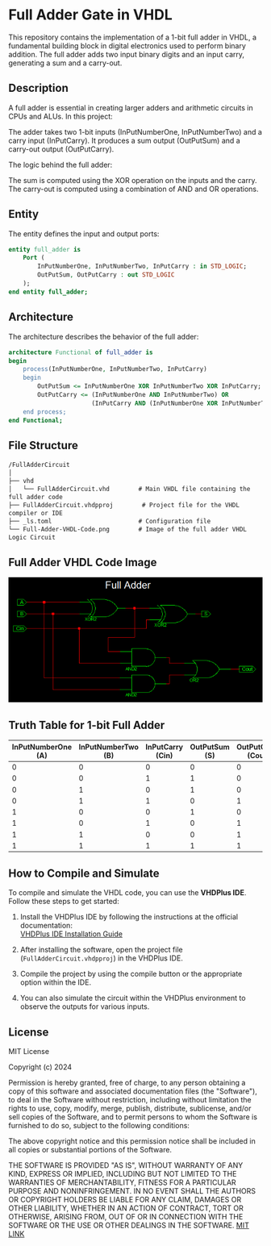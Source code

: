 # Full Adder Gate in VHDL

This repository contains the implementation of a 1-bit full adder in VHDL, a fundamental building block in digital electronics used to perform binary addition. The full adder adds two input binary digits and an input carry, generating a sum and a carry-out.

## Description
A full adder is essential in creating larger adders and arithmetic circuits in CPUs and ALUs. In this project:

The adder takes two 1-bit inputs (InPutNumberOne, InPutNumberTwo) and a carry input (InPutCarry).
It produces a sum output (OutPutSum) and a carry-out output (OutPutCarry).

The logic behind the full adder:

The sum is computed using the XOR operation on the inputs and the carry.
The carry-out is computed using a combination of AND and OR operations.

## Entity

The entity defines the input and output ports:
```vhdl
entity full_adder is
    Port (
        InPutNumberOne, InPutNumberTwo, InPutCarry : in STD_LOGIC;
        OutPutSum, OutPutCarry : out STD_LOGIC
    );
end entity full_adder;
```
## Architecture
The architecture describes the behavior of the full adder:
```vhdl
architecture Functional of full_adder is
begin
    process(InPutNumberOne, InPutNumberTwo, InPutCarry)
    begin
        OutPutSum <= InPutNumberOne XOR InPutNumberTwo XOR InPutCarry;
        OutPutCarry <= (InPutNumberOne AND InPutNumberTwo) OR 
                       (InPutCarry AND (InPutNumberOne XOR InPutNumberTwo));
    end process;
end Functional;
```

## File Structure
```
/FullAdderCircuit
│
├── vhd
│   └── FullAdderCircuit.vhd        # Main VHDL file containing the full adder code
├── FullAdderCircuit.vhdpproj        # Project file for the VHDL compiler or IDE
├── _ls.toml                        # Configuration file
└── Full-Adder-VHDL-Code.png        # Image of the full adder VHDL Logic Circuit
```
## Full Adder VHDL Code Image

![Full Adder VHDL Code](Full-Adder-VHDL-Code.png)

## Truth Table for 1-bit Full Adder

| InPutNumberOne (A) | InPutNumberTwo (B) | InPutCarry (Cin) | OutPutSum (S) | OutPutCarry (Cout) |
|--------------------|--------------------|------------------|---------------|--------------------|
| 0                  | 0                  | 0                | 0             | 0                  |
| 0                  | 0                  | 1                | 1             | 0                  |
| 0                  | 1                  | 0                | 1             | 0                  |
| 0                  | 1                  | 1                | 0             | 1                  |
| 1                  | 0                  | 0                | 1             | 0                  |
| 1                  | 0                  | 1                | 0             | 1                  |
| 1                  | 1                  | 0                | 0             | 1                  |
| 1                  | 1                  | 1                | 1             | 1                  |

## How to Compile and Simulate

To compile and simulate the VHDL code, you can use the **VHDPlus IDE**. Follow these steps to get started:

1. Install the VHDPlus IDE by following the instructions at the official documentation:  
   [VHDPlus IDE Installation Guide](https://vhdplus.com/docs/getstarted/#install-vhdplus-ide)
   
2. After installing the software, open the project file (`FullAdderCircuit.vhdpproj`) in the VHDPlus IDE.

3. Compile the project by using the compile button or the appropriate option within the IDE.

4. You can also simulate the circuit within the VHDPlus environment to observe the outputs for various inputs.
## License

MIT License

Copyright (c) 2024

Permission is hereby granted, free of charge, to any person obtaining a copy
of this software and associated documentation files (the "Software"), to deal
in the Software without restriction, including without limitation the rights
to use, copy, modify, merge, publish, distribute, sublicense, and/or sell
copies of the Software, and to permit persons to whom the Software is
furnished to do so, subject to the following conditions:

The above copyright notice and this permission notice shall be included in all
copies or substantial portions of the Software.

THE SOFTWARE IS PROVIDED "AS IS", WITHOUT WARRANTY OF ANY KIND, EXPRESS OR
IMPLIED, INCLUDING BUT NOT LIMITED TO THE WARRANTIES OF MERCHANTABILITY,
FITNESS FOR A PARTICULAR PURPOSE AND NONINFRINGEMENT. IN NO EVENT SHALL THE
AUTHORS OR COPYRIGHT HOLDERS BE LIABLE FOR ANY CLAIM, DAMAGES OR OTHER
LIABILITY, WHETHER IN AN ACTION OF CONTRACT, TORT OR OTHERWISE, ARISING FROM,
OUT OF OR IN CONNECTION WITH THE SOFTWARE OR THE USE OR OTHER DEALINGS IN THE
SOFTWARE.
[MIT LINK](https://choosealicense.com/licenses/mit/)

